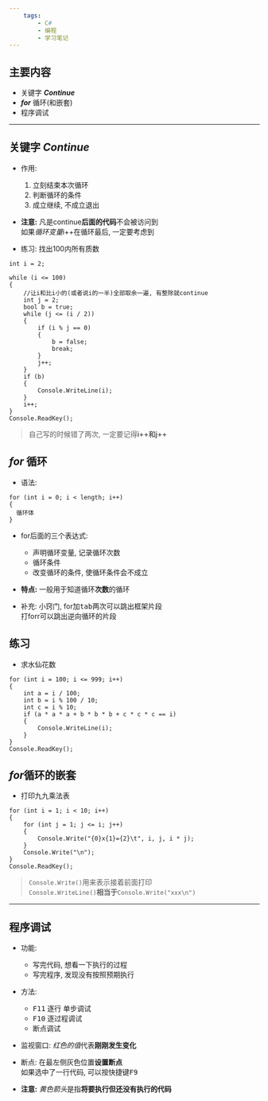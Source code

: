 ```yaml
---
    tags:
        - C#
        - 编程
        - 学习笔记
---
```


## 主要内容
- 关键字 ***Continue***
- ***for*** 循环(和嵌套)
- 程序调试
- - -

## 关键字 ***Continue***
- 作用: 
  1. 立刻结束本次循环
  2. 判断循环的条件
  3. 成立继续, 不成立退出

- **注意:** 凡是continue**后面的代码**不会被访问到  
  如果*循环变量*i++在循环最后, 一定要考虑到

- 练习: 找出100内所有质数
```
int i = 2;

while (i <= 100)
{
    //让i和比i小的(或者说i的一半)全部取余一遍, 有整除就continue
    int j = 2;
    bool b = true;
    while (j <= (i / 2))
    {
        if (i % j == 0)
        {
            b = false;
            break;
        }
        j++;
    }
    if (b)
    {
        Console.WriteLine(i);
    }
    i++;
}
Console.ReadKey();
```
> 自己写的时候错了两次, 一定要记得**i++和j++**

## ***for*** 循环
- 语法:
```
for (int i = 0; i < length; i++)
{
  循环体
}
``` 

- for后面的三个表达式:
  + 声明循环变量, 记录循环次数
  + 循环条件
  + 改变循环的条件, 使循环条件会不成立

- **特点:** 一般用于知道循环**次数**的循环 
- 补充: 小窍门, for加<kbd>tab</kbd>两次可以跳出框架片段  
  打forr可以跳出逆向循环的片段

## 练习
- 求水仙花数
```
for (int i = 100; i <= 999; i++)
{
    int a = i / 100;
    int b = i % 100 / 10;
    int c = i % 10;
    if (a * a * a + b * b * b + c * c * c == i)
    {
        Console.WriteLine(i);
    }
}
Console.ReadKey();
```

## ***for***循环的嵌套
- 打印九九乘法表

```
for (int i = 1; i < 10; i++)
{
    for (int j = 1; j <= i; j++)
    {
        Console.Write("{0}x{1}={2}\t", i, j, i * j);
    }
    Console.Write("\n");
}
Console.ReadKey();
```
> `Console.Write()`用来表示接着前面打印  
> `Console.WriteLine()`**相当于**`Console.Write("xxx\n")`

---
## 程序调试
- 功能:
  + 写完代码, 想看一下执行的过程
  + 写完程序, 发现没有按照预期执行

- 方法:
  + <kbd>F11</kbd> 逐行 单步调试
  + <kbd>F10</kbd> 逐过程调试
  + 断点调试

- 监视窗口: *红色的值*代表**刚刚发生变化**

- 断点: 在最左侧灰色位置**设置断点**  
  如果选中了一行代码, 可以按快捷键<kbd>F9</kbd>
- **注意:** *黄色箭头*是指**将要执行但还没有执行的代码**